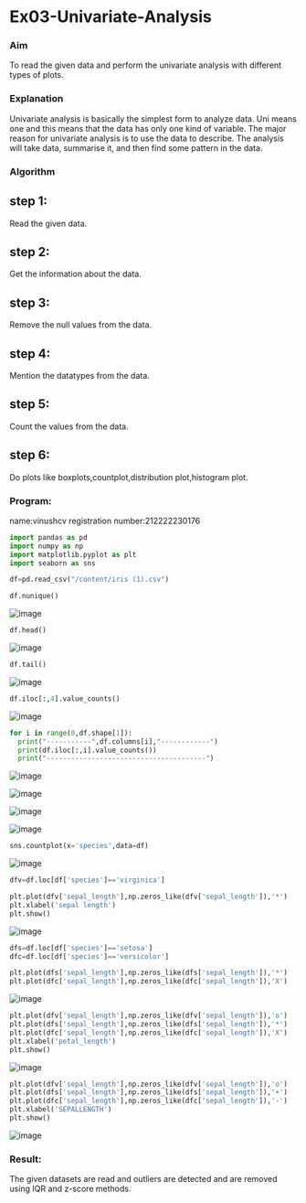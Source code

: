 # Ex03-Univariate-Analysis
### Aim
To read the given data and perform the univariate analysis with different types of plots.
### Explanation
Univariate analysis is basically the simplest form to analyze data. Uni means one and this means that the data has only one kind of variable. The major reason for univariate analysis is to use the data to describe. The analysis will take data, summarise it, and then find some pattern in the data.
### Algorithm
## step 1:
Read the given data.
## step 2:
Get the information about the data.
## step 3:
Remove the null values from the data.
## step 4:
Mention the datatypes from the data.
## step 5:
Count the values from the data.
## step 6:
Do plots like boxplots,countplot,distribution plot,histogram plot.
### Program:
name:vinushcv
registration number:212222230176
```python
import pandas as pd
import numpy as np
import matplotlib.pyplot as plt
import seaborn as sns

df=pd.read_csv("/content/iris (1).csv")

df.nunique()
```
![image](https://github.com/vinushcv/Ex03-Univariate-Analysis/assets/113975318/eb3c1e61-4302-4b62-b9c9-37d35492a7c2)

```python
df.head()
```

![image](https://github.com/vinushcv/Ex03-Univariate-Analysis/assets/113975318/9176b92c-f037-4cd5-be13-6677d94e66a8)

```python
df.tail()
```

![image](https://github.com/vinushcv/Ex03-Univariate-Analysis/assets/113975318/e991eed3-eba9-4a24-816f-741926d3c0e3)

```python
df.iloc[:,4].value_counts()
```
![image](https://github.com/vinushcv/Ex03-Univariate-Analysis/assets/113975318/266ce04f-db30-435a-acd0-b85212fc7aa6)

```python
for i in range(0,df.shape[1]):
  print("-----------",df.columns[i],"------------")
  print(df.iloc[:,i].value_counts())
  print("---------------------------------------")
```
![image](https://github.com/vinushcv/Ex03-Univariate-Analysis/assets/113975318/829bb76c-13e6-452a-9701-6c1fc98d6097)

![image](https://github.com/vinushcv/Ex03-Univariate-Analysis/assets/113975318/a0b3e571-780a-4926-8ceb-8640bf449b09)

![image](https://github.com/vinushcv/Ex03-Univariate-Analysis/assets/113975318/d55d9ad0-a1f7-48f4-b2dd-8d3c1a37d4c8)

![image](https://github.com/vinushcv/Ex03-Univariate-Analysis/assets/113975318/e5fb0998-c333-444d-88f1-eb4ba6cfd627)

```python
sns.countplot(x='species',data=df)
```
![image](https://github.com/vinushcv/Ex03-Univariate-Analysis/assets/113975318/c07d4e43-fb89-414d-9269-48c65b2fc770)

```python
dfv=df.loc[df['species']=='virginica']

plt.plot(dfv['sepal_length'],np.zeros_like(dfv['sepal_length']),'*')
plt.xlabel('sepal length')
plt.show()
```
![image](https://github.com/vinushcv/Ex03-Univariate-Analysis/assets/113975318/0f50d6ad-9096-4f7d-ad33-d1ab8362e16b)

```python
dfs=df.loc[df['species']=='setosa']
dfc=df.loc[df['species']=='versicolor']

plt.plot(dfs['sepal_length'],np.zeros_like(dfs['sepal_length']),'*')
plt.plot(dfc['sepal_length'],np.zeros_like(dfc['sepal_length']),'X')
```
![image](https://github.com/vinushcv/Ex03-Univariate-Analysis/assets/113975318/fd354dea-b648-48bb-a922-d1f003907fec)

```python
plt.plot(dfv['sepal_length'],np.zeros_like(dfv['sepal_length']),'o')
plt.plot(dfs['sepal_length'],np.zeros_like(dfs['sepal_length']),'*')
plt.plot(dfc['sepal_length'],np.zeros_like(dfc['sepal_length']),'X')
plt.xlabel('petal_length')
plt.show()
```
![image](https://github.com/vinushcv/Ex03-Univariate-Analysis/assets/113975318/06335ff4-ede2-456c-9200-68a93d3ce1b5)

```python
plt.plot(dfv['sepal_length'],np.zeros_like(dfv['sepal_length']),'o')
plt.plot(dfs['sepal_length'],np.zeros_like(dfs['sepal_length']),'+')
plt.plot(dfc['sepal_length'],np.zeros_like(dfc['sepal_length']),'-')
plt.xlabel('SEPALLENGTH')
plt.show()
```
![image](https://github.com/vinushcv/Ex03-Univariate-Analysis/assets/113975318/474df709-025a-4baa-840a-1a7a97f2fec7)

### Result:
The given datasets are read and outliers are detected and are removed using IQR and z-score methods.











